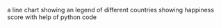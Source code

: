 a line chart showing an legend of different countries showing happiness score with help of python code 

